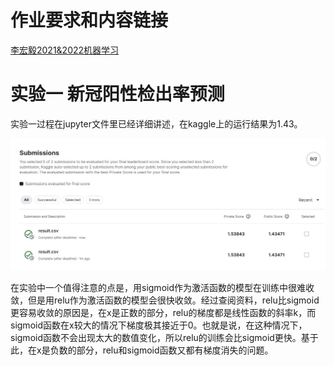 # 作业要求和内容链接
[李宏毅2021&2022机器学习](https://blog.csdn.net/zzh516451964zzh/article/details/123212671)

# 实验一 新冠阳性检出率预测

实验一过程在jupyter文件里已经详细讲述，在kaggle上的运行结果为1.43。

![实验一结果](./HW1_回归_COVID_预测/result.jpg)

在实验中一个值得注意的点是，用sigmoid作为激活函数的模型在训练中很难收敛，但是用relu作为激活函数的模型会很快收敛。经过查阅资料，relu比sigmoid更容易收敛的原因是，在x是正数的部分，relu的梯度都是线性函数的斜率k，而sigmoid函数在x较大的情况下梯度极其接近于0。也就是说，在这种情况下，sigmoid函数不会出现太大的数值变化，所以relu的训练会比sigmoid更快。基于此，在x是负数的部分，relu和sigmoid函数又都有梯度消失的问题。
